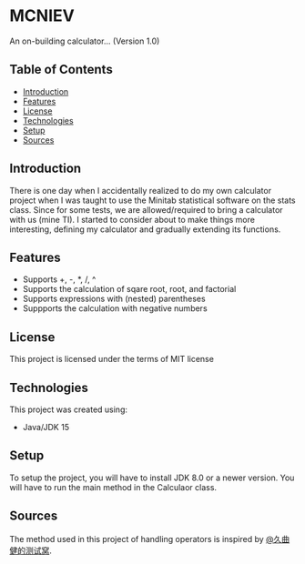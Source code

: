 # MCNIEV
An on-building calculator... (Version 1.0)

## Table of Contents
* [Introduction](#Introduction)
* [Features](#Features)
* [License](#License)
* [Technologies](#Technologies)
* [Setup](#Setup)
* [Sources](#Sources)

## Introduction
There is one day when I accidentally realized to do my own calculator project when I was taught to use the Minitab statistical software on the stats class. Since for some tests, we are allowed/required to bring a calculator with us (mine TI). I started to consider about to make things more interesting, defining my calculator and gradually extending its functions.

## Features
* Supports +, -, *, /, ^
* Supports the calculation of sqare root, root, and factorial
* Supports expressions with (nested) parentheses
* Suppports the calculation with negative numbers

## License
This project is licensed under the terms of MIT license

## Technologies
This project was created using:
* Java/JDK 15

## Setup
To setup the project, you will have to install JDK 8.0 or a newer version. You will have to run the main method in the Calculaor class.

## Sources
The method used in this project of handling operators is inspired by [@久曲健的测试窝](https://www.cnblogs.com/longronglang/p/13693065.html?ivk_sa=1024320u).
